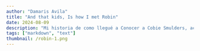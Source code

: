 ```yaml
---
author: "Damaris Avila"
title: "And that kids, Is how I met Robin"
date: 2024-08-09
description: "Mi historia de como llegué a Conocer a Cobie Smulders, actriz de How I Met Your Mother, en Vancouver, Canadá."
tags: ["markdown", "text"]
thumbnail: /robin-1.png
---
```




